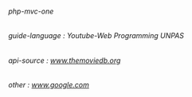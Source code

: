 ###### php-mvc-one

###### guide-language   : Youtube-Web Programming UNPAS

###### api-source       : www.themoviedb.org
###### other            : www.google.com